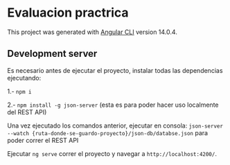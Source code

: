 # Evaluacion practrica

This project was generated with [Angular CLI](https://github.com/angular/angular-cli) version 14.0.4.

## Development server

Es necesario antes de ejecutar el proyecto, instalar todas las dependencias ejecutando:

1.- `npm i`


2.- `npm install -g json-server` (esta es para poder hacer uso localmente del REST API)


Una vez ejecutado los comandos anterior, ejecutar en consola:  `json-server --watch {ruta-donde-se-guardo-proyecto}/json-db/databse.json` para poder correr el REST API

Ejecutar `ng serve` correr el proyecto y navegar a `http://localhost:4200/`.


